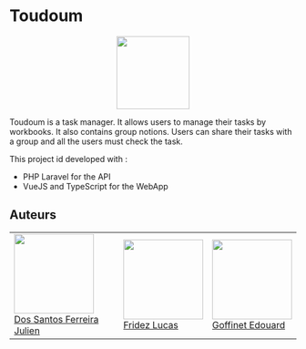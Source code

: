 # Toudoum

<p align="center">
  <img width="128" src="https://toudoum.srvz-webapp.he-arc.ch/public/toudoum.png" />
</p>

Toudoum is a task manager. It allows users to manage their tasks by workbooks. It also contains group notions.
Users can share their tasks with a group and all the users must check the task.

This project id developed with :

- PHP Laravel for the API
- VueJS and TypeScript for the WebApp

## Auteurs

<table>
   <tr>
      <td>
         <a href="https://github.com/julienFerreira"><img width=140px src="https://avatars0.githubusercontent.com/u/43986551?s=400&v=4"><br>
         Dos Santos Ferreira Julien</a>
      </td>
      <td>
         <a href="https://github.com/fridezlucas"><img width=140px src="https://secure.gravatar.com/avatar/72c1469bf815bd4e0a858341571d5111?s=800&d=identicon"><br>
         Fridez Lucas</a>
      </td>
      <td>
         <a href="https://github.com/chichha"><img width=140px src="https://avatars3.githubusercontent.com/u/44049821?s=460&v=4"><br>
         Goffinet Edouard</a>
      </td>
   </tr>
</table>
